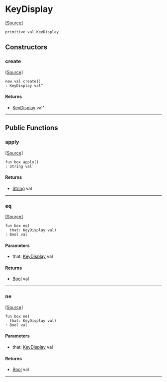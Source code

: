 # KeyDisplay
<span class="source-link">[[Source]](src/mqtt-primitives/regStrings.md#L-0-13)</span>
```pony
primitive val KeyDisplay
```

## Constructors

### create
<span class="source-link">[[Source]](src/mqtt-primitives/regStrings.md#L-0-13)</span>


```pony
new val create()
: KeyDisplay val^
```

#### Returns

* [KeyDisplay](mqtt-primitives-KeyDisplay.md) val^

---

## Public Functions

### apply
<span class="source-link">[[Source]](src/mqtt-primitives/regStrings.md#L-0-13)</span>


```pony
fun box apply()
: String val
```

#### Returns

* [String](builtin-String.md) val

---

### eq
<span class="source-link">[[Source]](src/mqtt-primitives/regStrings.md#L-0-13)</span>


```pony
fun box eq(
  that: KeyDisplay val)
: Bool val
```
#### Parameters

*   that: [KeyDisplay](mqtt-primitives-KeyDisplay.md) val

#### Returns

* [Bool](builtin-Bool.md) val

---

### ne
<span class="source-link">[[Source]](src/mqtt-primitives/regStrings.md#L-0-13)</span>


```pony
fun box ne(
  that: KeyDisplay val)
: Bool val
```
#### Parameters

*   that: [KeyDisplay](mqtt-primitives-KeyDisplay.md) val

#### Returns

* [Bool](builtin-Bool.md) val

---

